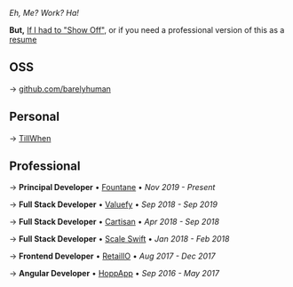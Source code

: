 ---
---

_Eh, Me? Work? Ha!_

**But,** [If I had to "Show Off"](https://showoff.barelyhuman.dev/), or if you
need a professional version of this as a
[resume](https://barelyhuman.github.io/resume/)

## OSS

&rarr; [github.com/barelyhuman](https://github.com/barelyhuman)

## Personal

&rarr; [TillWhen](https://tillwhen.barelyhuman.dev)

## Professional

&rarr; **Principal Developer** &bull; [Fountane](https://fountane.com/) &bull;
_Nov 2019 - Present_

&rarr; **Full Stack Developer** &bull; [Valuefy](https://valuefy.com/) &bull;
_Sep 2018 - Sep 2019_

&rarr; **Full Stack Developer** &bull; [Cartisan](https://wearexenon.com/)
&bull; _Apr 2018 - Sep 2018_

&rarr; **Full Stack Developer** &bull;
[Scale Swift](https://www.scaleswift.com/) &bull; _Jan 2018 - Feb 2018_

&rarr; **Frontend Developer** &bull; [RetailIO](https://retailio.in/) &bull;
_Aug 2017 - Dec 2017_

&rarr; **Angular Developer** &bull; [HoppApp](https://www.hoppapp.com/) &bull;
_Sep 2016 - May 2017_
